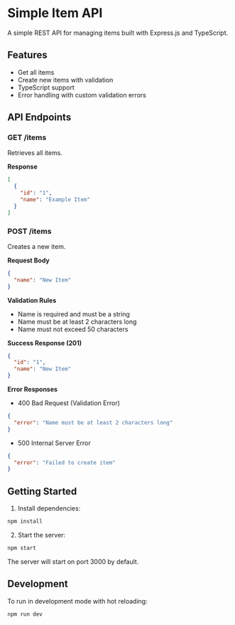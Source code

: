 # Simple Item API

A simple REST API for managing items built with Express.js and TypeScript.

## Features

- Get all items
- Create new items with validation
- TypeScript support
- Error handling with custom validation errors

## API Endpoints

### GET /items
Retrieves all items.

**Response**
```json
[
  {
    "id": "1",
    "name": "Example Item"
  }
]
```

### POST /items
Creates a new item.

**Request Body**
```json
{
  "name": "New Item"
}
```

**Validation Rules**
- Name is required and must be a string
- Name must be at least 2 characters long
- Name must not exceed 50 characters

**Success Response (201)**
```json
{
  "id": "1",
  "name": "New Item"
}
```

**Error Responses**
- 400 Bad Request (Validation Error)
```json
{
  "error": "Name must be at least 2 characters long"
}
```
- 500 Internal Server Error
```json
{
  "error": "Failed to create item"
}
```

## Getting Started

1. Install dependencies:
```bash
npm install
```

2. Start the server:
```bash
npm start
```

The server will start on port 3000 by default.

## Development

To run in development mode with hot reloading:
```bash
npm run dev
```